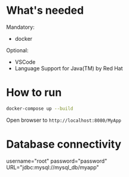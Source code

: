 # What's needed

Mandatory:

- docker

Optional:

- VSCode
- Language Support for Java(TM) by Red Hat

# How to run

```bash
docker-compose up --build
```

Open browser to `http://localhost:8080/MyApp`

# Database connectivity

username="root"
password="password"
URL="jdbc:mysql://mysql_db/myapp"
